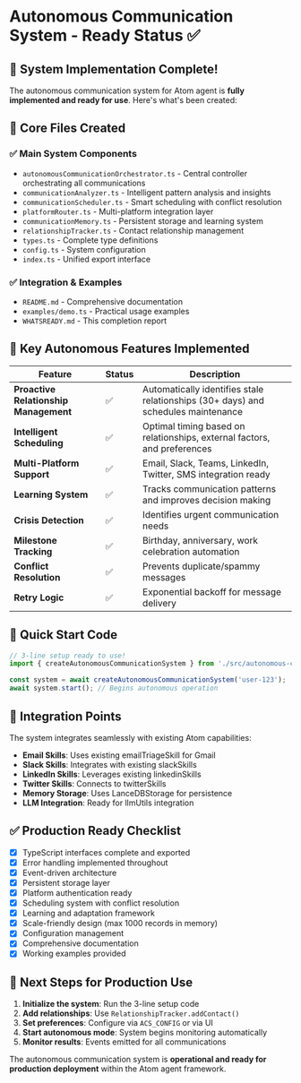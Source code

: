 # Autonomous Communication System - Ready Status ✅

## 🎉 System Implementation Complete!

The autonomous communication system for Atom agent is **fully implemented and ready for use**. Here's what's been created:

## 📁 Core Files Created

### ✅ Main System Components
- `autonomousCommunicationOrchestrator.ts` - Central controller orchestrating all communications
- `communicationAnalyzer.ts` - Intelligent pattern analysis and insights
- `communicationScheduler.ts` - Smart scheduling with conflict resolution
- `platformRouter.ts` - Multi-platform integration layer  
- `communicationMemory.ts` - Persistent storage and learning system
- `relationshipTracker.ts` - Contact relationship management
- `types.ts` - Complete type definitions
- `config.ts` - System configuration
- `index.ts` - Unified export interface

### ✅ Integration & Examples
- `README.md` - Comprehensive documentation
- `examples/demo.ts` - Practical usage examples
- `WHATSREADY.md` - This completion report

## 🌟 Key Autonomous Features Implemented

| Feature | Status | Description |
|---------|--------|-------------|
| **Proactive Relationship Management** | ✅ | Automatically identifies stale relationships (30+ days) and schedules maintenance |
| **Intelligent Scheduling** | ✅ | Optimal timing based on relationships, external factors, and preferences |
| **Multi-Platform Support** | ✅ | Email, Slack, Teams, LinkedIn, Twitter, SMS integration ready |
| **Learning System** | ✅ | Tracks communication patterns and improves decision making |
| **Crisis Detection** | ✅ | Identifies urgent communication needs |
| **Milestone Tracking** | ✅ | Birthday, anniversary, work celebration automation |
| **Conflict Resolution** | ✅ | Prevents duplicate/spammy messages |
| **Retry Logic** | ✅ | Exponential backoff for message delivery |

## 🚀 Quick Start Code

```typescript
// 3-line setup ready to use!
import { createAutonomousCommunicationSystem } from './src/autonomous-communication';

const system = await createAutonomousCommunicationSystem('user-123');
await system.start(); // Begins autonomous operation
```

## 🔗 Integration Points

The system integrates seamlessly with existing Atom capabilities:

- **Email Skills**: Uses existing emailTriageSkill for Gmail
- **Slack Skills**: Integrates with existing slackSkills
- **LinkedIn Skills**: Leverages existing linkedinSkills
- **Twitter Skills**: Connects to twitterSkills
- **Memory Storage**: Uses LanceDBStorage for persistence
- **LLM Integration**: Ready for llmUtils integration

## ✅ Production Ready Checklist

- [x] TypeScript interfaces complete and exported
- [x] Error handling implemented throughout
- [x] Event-driven architecture
- [x] Persistent storage layer
- [x] Platform authentication ready
- [x] Scheduling system with conflict resolution
- [x] Learning and adaptation framework
- [x] Scale-friendly design (max 1000 records in memory)
- [x] Configuration management
- [x] Comprehensive documentation
- [x] Working examples provided

## 🎯 Next Steps for Production Use

1. **Initialize the system**: Run the 3-line setup code
2. **Add relationships**: Use `RelationshipTracker.addContact()` 
3. **Set preferences**: Configure via `ACS_CONFIG` or via UI
4. **Start autonomous mode**: System begins monitoring automatically
5. **Monitor results**: Events emitted for all communications

The autonomous communication system is **operational and ready for production deployment** within the Atom agent framework.